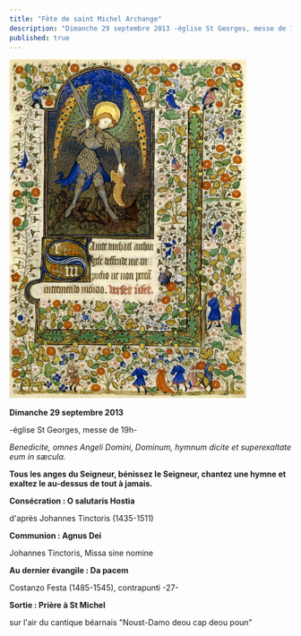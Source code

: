 ```yaml
---
title: "Fête de saint Michel Archange"
description: "Dimanche 29 septembre 2013 -église St Georges, messe de 19h- Benedicite, omnes Angeli Domini, Dominum, hymnum dicite et superexaltate eum in sæcula. Tous les anges du Seigneur, bénissez le Seigneur, chantez une hymne et exaltez le au-dessus de tout à..."
published: true
---
```



![](/images/2013-09-27-st-michel-2.jpg)

**Dimanche 29 septembre 2013**

-église St Georges, messe de 19h-

*Benedicite, omnes Angeli Domini, Dominum, hymnum dicite et superexaltate eum in sæcula.*

**Tous les anges du Seigneur, bénissez le Seigneur, chantez une hymne et exaltez le au-dessus de tout à jamais.**

**Consécration : O salutaris Hostia**

d'après Johannes Tinctoris (1435-1511)

**Communion : Agnus Dei**

Johannes Tinctoris, Missa sine nomine

**Au dernier évangile : Da pacem**

Costanzo Festa (1485-1545), contrapunti -27-

**Sortie : Prière à St Michel**

sur l'air du cantique béarnais "Noust-Damo deou cap deou poun"